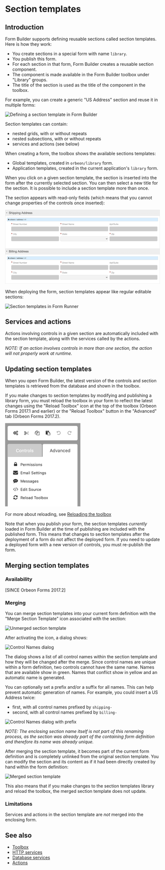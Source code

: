 # Section templates



## Introduction

Form Builder supports defining reusable sections called section templates. Here is how they work:

- You create sections in a special form with name `library`.
- You publish this form.
- For each section in that form, Form Builder creates a reusable section component.
- The component is made available in the Form Builder toolbox under "Library" groups.
- The title of the section is used as the title of the component in the toolbox.

For example, you can create a generic "US Address" section and reuse it in multiple forms:

![Defining a section template in Form Builder](images/section-template.png)

Section templates can contain:

- nested grids, with or without repeats
- nested subsections, with or without repeats
- services and actions (see below)

When creating a form, the toolbox shows the available sections templates:

- Global templates, created in `orbeon/library` form.
- Application templates, created in the current application's `library` form.

When you click on a given section template, the section is inserted into the form after the currently selected section. You can then select a new title for the section. It is possible to include a section template more than once.

The section appears with read-only fields (which means that you cannot change properties of the controls once inserted):

![Using section templates in Form Builder](images/section-template-use.png)

When deploying the form, section templates appear like regular editable sections:

![Section templates in Form Runner](../form-runner/images/section-template.png)

## Services and actions

Actions involving controls in a given section are automatically included with the section template, along with the services called by the actions.

*NOTE: If an action involves controls in more than one section, the action will not properly work at runtime.*

## Updating section templates

When you open Form Builder, the latest version of the controls and section templates is retrieved from the database and shown in the toolbox.

If you make changes to section templates by modifying and publishing a library form, you must reload the toolbox in your form to reflect the latest changes using the "Reload Toolbox" icon at the top of the toolbox (Orbeon Forms 2017.1 and earlier) or the "Reload Toolbox" button in the "Advanced" tab (Orbeon Forms 2017.2).

<img src="images/advanced-menu.png" width="245">

For more about reloading, see [Reloading the toolbox](toolbox.md#reloading-the-toolbox)

Note that when you publish your form, the section templates *currently* loaded in Form Builder at the time of publishing are included with the published form. This means that changes to section templates after the deployment of a form do not affect the deployed form. If you need to update a deployed form with a new version of controls, you must re-publish the form.

## Merging section templates

### Availability

[SINCE Orbeon Forms 2017.2]

### Merging

You can merge section templates into your current form definition with the "Merge Section Template" icon associated with the section:

![Unmerged section template](images/section-template-unmerged.png)

After activating the icon, a dialog shows:

<img alt="Control Names dialog" src="images/section-template-merge-dialog.png" width="502">

The dialog shows a list of all control names within the section template and how they will be changed after the merge.
Since control names are unique within a form definition, two controls cannot have the same name. Names that are available
show in green. Names that conflict show in yellow and an automatic name is generated.

You can optionally set a prefix and/or a suffix for all names. This can help prevent automatic generation of names. For 
example, you could insert a US Address twice:

- first, with all control names prefixed by `shipping-` 
- second, with all control names prefixed by `billing-`

<img alt="Control Names dialog with prefix" src="images/section-template-merge-dialog-prefix.png" width="503">

*NOTE: The enclosing section name itself is not part of this renaming process, as the section was already part of the
containing form definition and therefore its name was already unique.* 

After merging the section template, it becomes part of the current form definition and is completely unlinked from the
original section template. You can modify the section and its content as if it had been directly created by hand within
the form definition:

![Merged section template](images/section-template-merged.png)

This also means that if you make changes to the section templates library and reload the toolbox, the merged section template
does not update.

### Limitations

Services and actions in the section template are *not* merged into the enclosing form. 

## See also

- [Toolbox](toolbox.md)
- [HTTP services](http-services.md)
- [Database services](database-services.md)
- [Actions](actions.md)

